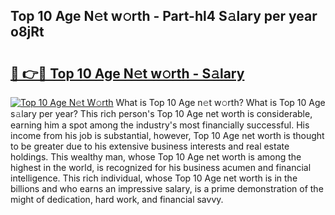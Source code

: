 ## Top 10 Age N𝚎t w𝚘rth - Part-hl4 S𝚊lary per year o8jRt

# <h2><a href="http://gc2c32a.nevu.top/?p=Top+10+Age">🔗 👉🔴 Top 10 Age N𝚎t w𝚘rth - S𝚊lary</a></h2>

[![Top 10 Age N𝚎t W𝚘rth](https://i.imgur.com/Oavwk0R.jpeg)](http://gc2c32a.nevu.top/?p=Top+10+Age)
What is Top 10 Age n𝚎t w𝚘rth? What is Top 10 Age s𝚊lary per year?
This rich person's Top 10 Age net worth is considerable, earning him a spot among the industry's most financially successful. His income from his job is substantial, however, Top 10 Age net worth is thought to be greater due to his extensive business interests and real estate holdings. This wealthy man, whose Top 10 Age net worth is among the highest in the world, is recognized for his business acumen and financial intelligence. This rich individual, whose Top 10 Age net worth is in the billions and who earns an impressive salary, is a prime demonstration of the might of dedication, hard work, and financial savvy.
